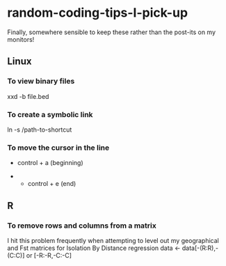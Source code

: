 # random-coding-tips-I-pick-up
Finally, somewhere sensible to keep these rather than the post-its on my monitors!

## Linux

### To view binary files
xxd -b file.bed

### To create a symbolic link
ln -s /path-to-shortcut

### To move the cursor in the line
  - control + a (beginning)
+
  - control + e (end)

## R

### To remove rows and columns from a matrix
I hit this problem frequently when attempting to level out my geographical and Fst matrices for Isolation By Distance regression
data <- data[-(R:R),-(C:C)] or [-R:-R,-C:-C]
